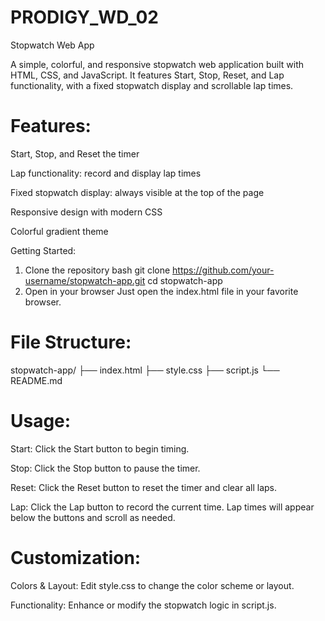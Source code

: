 # PRODIGY_WD_02
Stopwatch Web App

A simple, colorful, and responsive stopwatch web application built with HTML, CSS, and JavaScript.
It features Start, Stop, Reset, and Lap functionality, with a fixed stopwatch display and scrollable lap times.

# Features:
Start, Stop, and Reset the timer

Lap functionality: record and display lap times

Fixed stopwatch display: always visible at the top of the page

Responsive design with modern CSS

Colorful gradient theme

Getting Started:
1. Clone the repository
bash
git clone https://github.com/your-username/stopwatch-app.git
cd stopwatch-app
2. Open in your browser
Just open the index.html file in your favorite browser.

# File Structure:
stopwatch-app/
├── index.html
├── style.css
├── script.js
└── README.md

# Usage:
Start: Click the Start button to begin timing.

Stop: Click the Stop button to pause the timer.

Reset: Click the Reset button to reset the timer and clear all laps.

Lap: Click the Lap button to record the current time. Lap times will appear below the buttons and scroll as needed.

# Customization:
Colors & Layout: Edit style.css to change the color scheme or layout.

Functionality: Enhance or modify the stopwatch logic in script.js.
